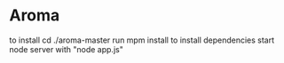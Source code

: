 # Aroma
to install cd ./aroma-master
run mpm install to install dependencies
start node server with "node app.js"
